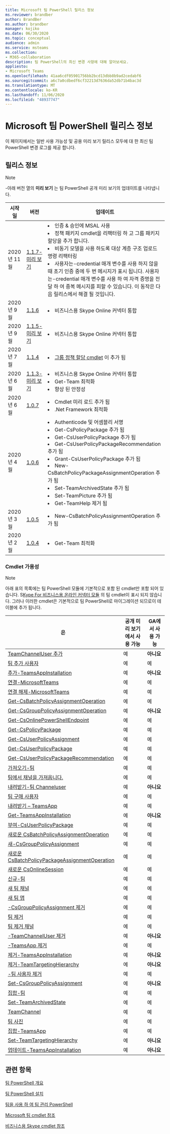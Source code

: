 ```yaml
---
title: Microsoft 팀 PowerShell 릴리스 정보
ms.reviewer: brandber
author: BrandBer
ms.author: brandber
manager: kojiko
ms.date: 06/30/2020
ms.topic: conceptual
audience: admin
ms.service: msteams
ms.collection:
- M365-collaboration
description: 팀 PowerShell의 최신 변경 사항에 대해 알아보세요.
appliesto:
- Microsoft Teams
ms.openlocfilehash: 41aa6cdf05901756bb2bcd13dbb8b9ad2cedabf6
ms.sourcegitcommit: a6c7a0cdbedf6cf32213d7636da52db71b4bac3d
ms.translationtype: MT
ms.contentlocale: ko-KR
ms.lasthandoff: 11/06/2020
ms.locfileid: "48937747"
---
```

# <a name="microsoft-teams-powershell-release-notes"></a>Microsoft 팀 PowerShell 릴리스 정보

이 페이지에서는 일반 사용 가능성 및 공용 미리 보기 릴리스 모두에 대 한 최신 팀 PowerShell 변경 로그를 제공 합니다.

## <a name="release-notes"></a>릴리스 정보

> [!NOTE]
> -아래 버전 열의 **미리 보기** 는 팀 PowerShell 공개 미리 보기의 업데이트를 나타냅니다.

| 시작일 | 버전 | 업데이트 |
|------- | -------------------- | ------------------------------ |
| 2020 년 11 월 | [1.1.7-미리 보기](https://www.powershellgallery.com/packages/MicrosoftTeams/1.1.7-preview) | <li>인증 & 승인에 MSAL 사용</li><li>정책 패키지 cmdlet을 리팩터링 하 고 그룹 패키지 할당을 추가 합니다.</li><li>비동기 모델을 사용 하도록 대상 계층 구조 업로드 명령 리팩터링</li> <li>사용자는-credential 매개 변수를 사용 하지 않을 때 초기 인증 중에 두 번 메시지가 표시 됩니다. 사용자는-credential 매개 변수를 사용 하 여 자격 증명을 전달 하 여 중복 메시지를 피할 수 있습니다. 이 동작은 다음 릴리스에서 해결 될 것입니다.</li> |
| 2020 년 9 월 | [1.1.6](https://www.powershellgallery.com/packages/MicrosoftTeams/1.1.6) | <li>비즈니스용 Skype Online 커넥터 통합</li> |
| 2020 년 9 월 | [1.1.5-미리 보기](https://www.powershellgallery.com/packages/MicrosoftTeams/1.1.5-preview) | <li>비즈니스용 Skype Online 커넥터 통합</li> |
| 2020 년 7 월 | [1.1.4](https://www.powershellgallery.com/packages/MicrosoftTeams/1.1.4) | <li>[그룹 정책 할당 cmdlet](https://docs.microsoft.com/microsoftteams/assign-policies#assign-a-policy-to-a-group) 이 추가 됨</li> |
| 2020 년 6 월 | [1.1.3-미리 보기](https://www.powershellgallery.com/packages/MicrosoftTeams/1.1.3-preview) | <li>비즈니스용 Skype Online 커넥터 통합<li>Get-Team 최적화<li>향상 된 안정성</li> |
| 2020 년 6 월 | [1.0.7](https://www.powershellgallery.com/packages/MicrosoftTeams/1.0.7) | <li>Cmdlet 미리 로드 추가 됨<li>.Net Framework 최적화</li>   |
| 2020 년 4 월 | [1.0.6](https://www.powershellgallery.com/packages/MicrosoftTeams/1.0.6) | <li>Authenticode 및 어셈블리 서명<li>Get-CsPolicyPackage 추가 됨<li>Get-CsUserPolicyPackage 추가 됨<li>Get-CsUserPolicyPackageRecommendation 추가 됨<li>Grant-CsUserPolicyPackage 추가 됨<li>New-CsBatchPolicyPackageAssignmentOperation 추가 됨<li>Set-TeamArchivedState 추가 됨<li>Set-TeamPicture 추가 됨<li>Get-TeamHelp 제거 됨</li>  |
| 2020 년 3 월 | [1.0.5](https://www.powershellgallery.com/packages/MicrosoftTeams/1.0.5) |<li>New-CsBatchPolicyAssignmentOperation 추가 됨</li> |
| 2020 년 2 월 | [1.0.4](https://www.powershellgallery.com/packages/MicrosoftTeams/1.0.4) | <li>Get-Team 최적화</li>  |

### <a name="cmdlet-availability"></a>Cmdlet 가용성

> [!NOTE]
> 아래 표의 목록에는 팀 PowerShell 모듈에 기본적으로 포함 된 cmdlet만 포함 되어 있습니다. S[Kype For 비즈니스용 온라인 커넥터 모듈](https://docs.microsoft.com/powershell/skype/intro?view=skype-ps) 의 팀 cmdlet이 표시 되지 않습니다. 그러나 이러한 cmdlet은 기본적으로 팀 PowerShell로 마이그레이션 되므로이 테이블에 추가 됩니다.

| 은 | 공개 미리 보기에서 사용 가능 | GA에서 사용 가능 |
| -| -- | --|
| [TeamChannelUser 추가](https://docs.microsoft.com/powershell/module/teams/add-teamchanneluser?view=teams-ps) | 예 | **아니요** |
| [팀 추가 사용자](https://docs.microsoft.com/powershell/module/teams/add-teamuser?view=teams-ps) | 예 | 예 |
| [추가-TeamsAppInstallation](https://docs.microsoft.com/powershell/module/teams/add-teamsappinstallation?view=teams-ps) | 예 | **아니요**|
| [연결-MicrosoftTeams](https://docs.microsoft.com/powershell/module/teams/connect-microsoftteams?view=teams-ps) | 예 | 예 |
| [연결 해제-MicrosoftTeams](https://docs.microsoft.com/powershell/module/teams/disconnect-microsoftteams?view=teams-ps) | 예 | 예 |
| [Get-CsBatchPolicyAssignmentOperation](https://docs.microsoft.com/powershell/module/teams/get-csbatchpolicyassignmentoperation?view=teams-ps) | 예 | 예 |
| [Get-CsGroupPolicyAssignmentOperation](https://docs.microsoft.com/powershell/module/teams/get-csgrouppolicyassignmentoperation?view=teams-ps) | 예 | **아니요** |
| [Get-CsOnlinePowerShellEndpoint](https://docs.microsoft.com/powershell/module/teams/get-csonlinepowershellendpoint?view=teams-ps) | 예 | 예 |
| [Get-CsPolicyPackage](https://docs.microsoft.com/powershell/module/teams/get-cspolicypackage?view=teams-ps) | 예 | 예 |
| [Get-CsUserPolicyAssignment](https://docs.microsoft.com/powershell/module/teams/get-csuserpolicyassignment?view=teams-ps) | 예 | 예 |
| [Get-CsUserPolicyPackage](https://docs.microsoft.com/powershell/module/teams/get-csuserpolicypackage?view=teams-ps) | 예 | 예 |
| [Get-CsUserPolicyPackageRecommendation](https://docs.microsoft.com/powershell/module/teams/get-csuserpolicypackagerecommendation?view=teams-ps) | 예 | 예 |
| [가져오기-팀](https://docs.microsoft.com/powershell/module/teams/get-team?view=teams-ps) | 예 | 예 |
| [팀에서 채널을 가져옵니다.](https://docs.microsoft.com/powershell/module/teams/get-teamchannel?view=teams-ps) | 예 | 예|
| [내려받기-팀 Channeluser](https://docs.microsoft.com/powershell/module/teams/get-teamchanneluser?view=teams-ps) | 예 | **아니요** |
| [팀 구매 사용자](https://docs.microsoft.com/powershell/module/teams/get-teamuser?view=teams-ps) | 예 | 예 |
| [내려받기 – TeamsApp](https://docs.microsoft.com/powershell/module/teams/get-teamsapp?view=teams-ps) | 예 | 예 |
| [Get-TeamsAppInstallation](https://docs.microsoft.com/powershell/module/teams/get-teamsappinstallation?view=teams-ps) | 예 | **아니요** |
| [부여-CsUserPolicyPackage](https://docs.microsoft.com/powershell/module/teams/grant-csuserpolicypackage?view=teams-ps) | 예 | 예 |
| [새로운 CsBatchPolicyAssignmentOperation](https://docs.microsoft.com/powershell/module/teams/new-csbatchpolicyassignmentoperation?view=teams-ps) | 예 | 예 |
| [새-CsGroupPolicyAssignment](https://docs.microsoft.com/powershell/module/teams/new-csgrouppolicyassignment?view=teams-ps) | 예 | 예 |
| [새로운 CsBatchPolicyPackageAssignmentOperation](https://docs.microsoft.com/powershell/module/teams/new-csbatchpolicypackageassignmentoperation?view=teams-ps) | 예 | 예 |
| [새로운 CsOnlineSession](https://docs.microsoft.com/powershell/module/teams/new-csonlinesession?view=teams-ps) | 예 | 예 |
| [신규-팀](https://docs.microsoft.com/powershell/module/teams/new-team?view=teams-ps) | 예 | 예 |
| [새 팀 채널](https://docs.microsoft.com/powershell/module/teams/new-channel?view=teams-ps) | 예 | 예 |
| [새 팀 앱](https://docs.microsoft.com/powershell/module/teams/new-teamsapp?view=teams-ps) | 예 | 예 |
| [-CsGroupPolicyAssignment 제거](https://docs.microsoft.com/powershell/module/teams/remove-csgrouppolicyassignment?view=teams-ps) | 예 | 예 |
| [팀 제거](https://docs.microsoft.com/powershell/module/teams/remove-team?view=teams-ps) | 예 | 예 |
| [팀 제거 채널](https://docs.microsoft.com/powershell/module/teams/remove-teamchannel?view=teams-ps) | 예 | 예 |
| [-TeamChannelUser 제거](https://docs.microsoft.com/powershell/module/teams/remove-teamchanneluser?view=teams-ps) | 예 | **아니요** |
| [-TeamsApp 제거](https://docs.microsoft.com/powershell/module/teams/remove-teamsapp?view=teams-ps) | 예 | 예 |
| [제거-TeamsAppInstallation](https://docs.microsoft.com/powershell/module/teams/remove-teamsappinstallation?view=teams-ps) | 예 | **아니요** |
| [제거-TeamTargetingHierarchy](https://docs.microsoft.com/powershell/module/teams/remove-teamtargetinghierarchy?view=teams-ps) | 예 | **아니요**|
| [-팀 사용자 제거](https://docs.microsoft.com/powershell/module/teams/remove-teamuser?view=teams-ps) | 예 | 예 |
| [Set-CsGroupPolicyAssignment](https://docs.microsoft.com/powershell/module/teams/set-csgrouppolicyassignment?view=teams-ps) | 예 | **아니요** |
| [집합-팀](https://docs.microsoft.com/powershell/module/teams/set-team?view=teams-ps) | 예 | 예 |
| [Set-TeamArchivedState](https://docs.microsoft.com/powershell/module/teams/set-teamarchivedstate?view=teams-ps) | 예 | 예 |
| [TeamChannel](https://docs.microsoft.com/powershell/module/teams/set-teamchannel?view=teams-ps) | 예 | 예 |
| [팀 사진](https://docs.microsoft.com/powershell/module/teams/set-teampicture?view=teams-ps) | 예 | 예 |
| [집합-TeamsApp](https://docs.microsoft.com/powershell/module/teams/set-teamapp?view=teams-ps) | 예 | 예 |
| [Set-TeamTargetingHierarchy](https://docs.microsoft.com/powershell/module/teams/set-teamtargetinghierarchy?view=teams-ps) | 예 | **아니요** |
| [업데이트-TeamsAppInstallation](https://docs.microsoft.com/powershell/module/teams/update-teamappinstallation?view=teams-ps) | 예 | **아니요** |

## <a name="related-topics"></a>관련 항목

[팀 PowerShell 개요](teams-powershell-overview.md)

[팀 PowerShell 설치](teams-powershell-install.md)

[팀을 사용 하 여 팀 관리 PowerShell](teams-powershell-managing-teams.md)

[Microsoft 팀 cmdlet 참조](https://docs.microsoft.com/powershell/teams/?view=teams-ps)

[비즈니스용 Skype cmdlet 참조](https://docs.microsoft.com/powershell/skype/intro?view=skype-ps)
